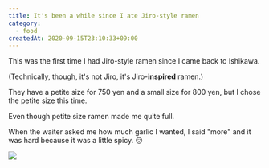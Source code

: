 ```yaml
---
title: It's been a while since I ate Jiro-style ramen
category:
  - food
createdAt: 2020-09-15T23:10:33+09:00
---
```


<!-- ひさびさに二郎系ラーメンを食べた

石川県に戻ってきてから初めて二郎系のラーメンを食べた。

正確には二郎ではなく、二郎インスパイアのラーメンだが。

750円でプチ、800円で小なのだが、今回はプチサイズを選んだ。

プチサイズでも十分量があるのでかなりお腹がいっぱいになった。

ニンニクの量を聞かれたときに、「多めで」と言ってしまったので、少し辛くなってしまって辛かった。

-->

This was the first time I had Jiro-style ramen since I came back to Ishikawa.

(Technically, though, it's not Jiro, it's Jiro-**inspired** ramen.)

They have a petite size for 750 yen and a small size for 800 yen, but I chose the petite size this time.

Even though petite size ramen made me quite full.

When the waiter asked me how much garlic I wanted, I said "more" and it was hard because it was a little spicy. 😖

<img src="https://cdn-ak.f.st-hatena.com/images/fotolife/y/y_temp4/20200915/20200915231001.jpg">
